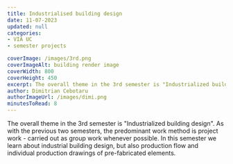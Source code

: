 ```yaml
---
title: Industrialised building design
date: 11-07-2023
updated: null
categories: 
- VIA UC
- semester projects

coverImage: /images/3rd.png
coverImageAlt: building render image
coverWidth: 800
coverHeight: 450
excerpt: The overall theme in the 3rd semester is "Industrialized building design". As with the previous two semesters, the predominant work method is project work - carried out as group work whenever possible. 
author: Dimitrian Cebotaru
authorImageUrl: /images/dimi.png
minutesToRead: 8
---
```


<script context="module">
import Sem1 from "$lib/components/old/sem3.svelte"
</script>


The overall theme in the 3rd semester is "Industrialized building design". As with the previous two semesters, the predominant work method is project work - carried out as group work whenever possible. 
In this semester we learn about industrial building design, but also production flow and individual production drawings of pre-fabricated elements.

<Sem1></Sem1>